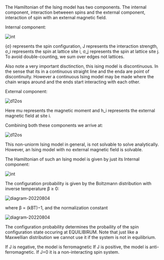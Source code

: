 The Hamiltonian of the Ising model has two components. The internal component, interaction betweeen spins and the external component, interaction of spin with an external magnetic field. 


Internal component:



![int](https://user-images.githubusercontent.com/65448559/182865639-f954a395-1e0b-4a62-837c-afab031a7bb7.png)


{σ} represents the spin configuration, J represents the interaction strength, σ_i represents the spin at lattice site i, σ_j represents the spin at lattice site j. To avoid double-counting, we sum over edges not lattices.

Also note a very important disctinction, this ising model is discontinuous. In the sense that its in a continuous straight line and the enda are point of discontinuity. However a continuous Ising model may be made where the chain wraps around and the ends start interacting with each other.

External component:

![d12os](https://user-images.githubusercontent.com/65448559/182869125-e0ec8d47-e849-4af9-90b6-d1b303483fa0.png)

Here mu represents the magnetic moment and h_i represents the external magnetic field at site i.

Combining both these components we arrive at:

![d12os](https://user-images.githubusercontent.com/65448559/182871473-a509db58-1c0c-463e-bbfe-cc8cf213d973.png)


This non-uniorm Ising model in general, is not solvable to solve analytically. However, an Ising model with no external magnetic field is solvable.

The Hamiltonian of such an Ising model is given by just its Internal component:

![int](https://user-images.githubusercontent.com/65448559/182865639-f954a395-1e0b-4a62-837c-afab031a7bb7.png)



The configuration probability is given by the Boltzmann distribution with inverse temperature β ≥ 0:


![diagram-20220804](https://user-images.githubusercontent.com/65448559/182872071-6ea05596-f3ae-48c3-abde-c42465cbb869.png)

where β = (kBT)−1, and the normalization constant


![diagram-20220804](https://user-images.githubusercontent.com/65448559/182873897-e047df1a-db39-46c4-964f-a18f32e6d09d.png)


The configuration probability determines the probaility of the spin configuration state occuring at EQUILIBIRUM. Note that just like a Maxwellian distribution we cannot use it if the system is not in equilibrium.

If J is negative, the model is ferromagnetic
If J is positive, the model is anti-ferromagnetic.
If J=0 it is a non-interacting spin system.







